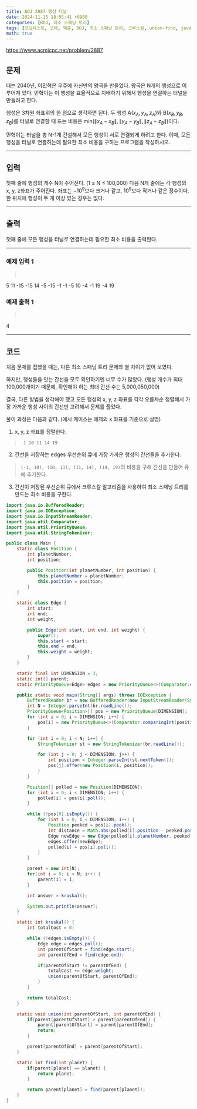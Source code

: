 ```yaml
---
title: BOJ 2887 행성 터널
date: 2024-11-15 18:05:41 +0900
categories: [BOJ, 최소 스패닝 트리]
tags: [코딩테스트, 코테, 백준, BOJ, 최소 스패닝 트리, 크루스칼, union-find, java]
math: true
---
```


<https://www.acmicpc.net/problem/2887>

## 문제
때는 2040년, 이민혁은 우주에 자신만의 왕국을 만들었다. 왕국은 N개의 행성으로 이루어져 있다. 민혁이는 이 행성을 효율적으로 지배하기 위해서 행성을 연결하는 터널을 만들려고 한다.

행성은 3차원 좌표위의 한 점으로 생각하면 된다. 두 행성 A$(x_A, y_A, z_A)$와 B$(x_B, y_B, z_B)$를 터널로 연결할 때 드는 비용은 min$(\|x_A-x_B\|, \|y_A-y_B\|, \|z_A-z_B\|)$이다.

민혁이는 터널을 총 N-1개 건설해서 모든 행성이 서로 연결되게 하려고 한다. 이때, 모든 행성을 터널로 연결하는데 필요한 최소 비용을 구하는 프로그램을 작성하시오.

---
## 입력
첫째 줄에 행성의 개수 N이 주어진다. (1 ≤ N ≤ 100,000) 다음 N개 줄에는 각 행성의 x, y, z좌표가 주어진다. 좌표는 $-10^9$보다 크거나 같고, $10^9$보다 작거나 같은 정수이다. 한 위치에 행성이 두 개 이상 있는 경우는 없다.

---
## 출력
첫째 줄에 모든 행성을 터널로 연결하는데 필요한 최소 비용을 출력한다.

---
### 예제 입력 1
> <pre>
5
11 -15 -15
14 -5 -15
-1 -1 -5
10 -4 -1
19 -4 19
> </pre>

### 예제 출력 1
> <pre>
4
> </pre>

---
## 코드

처음 문제를 접했을 때는, 다른 최소 스패닝 트리 문제와 별 차이가 없어 보였다.

하지만, 행성들을 잇는 간선을 모두 확인하기엔 너무 수가 많았다. (행성 개수가 최대 100,000개이기 때문에, 확인해야 하는 최대 간선 수는 5,000,050,000)

결국, 다른 방법을 생각해야 했고 모든 행성의 x, y, z 좌표를 각각 오름차순 정렬해서 가장 가까운 행성 사이의 간선만 고려해서 문제를 풀었다.

풀이 과정은 다음과 같다. (예시 케이스는 예제의 x 좌표를 기준으로 설명)

1. x, y, z 좌표를 정렬한다.
  > `-1 10 11 14 19`
2. 간선을 저장하는 edges 우선순위 큐에 가장 가까운 행성의 간선들을 추가한다.
  > `(-1, 10), (10, 11), (11, 14), (14, 19)`의 비용을 구해 간선을 만들어 큐에 추가한다.
3. 간선이 저장된 우선순위 큐에서 크루스칼 알고리즘을 사용하여 최소 스패닝 트리를 만드는 최소 비용을 구한다.

```java
import java.io.BufferedReader;
import java.io.IOException;
import java.io.InputStreamReader;
import java.util.Comparator;
import java.util.PriorityQueue;
import java.util.StringTokenizer;

public class Main {
    static class Position {
        int planetNumber;
        int position;

        public Position(int planetNumber, int position) {
            this.planetNumber = planetNumber;
            this.position = position;
        }
    }

    static class Edge {
        int start;
        int end;
        int weight;

        public Edge(int start, int end, int weight) {
            super();
            this.start = start;
            this.end = end;
            this.weight = weight;
        }
    }

    static final int DIMENSION = 3;
    static int[] parent;
    static PriorityQueue<Edge> edges = new PriorityQueue<>(Comparator.comparingInt(edge -> edge.weight));

    public static void main(String[] args) throws IOException {
        BufferedReader br = new BufferedReader(new InputStreamReader(System.in));
        int N = Integer.parseInt(br.readLine());
        PriorityQueue<Position>[] pos = new PriorityQueue[DIMENSION];
        for (int i = 0; i < DIMENSION; i++) {
            pos[i] = new PriorityQueue<>(Comparator.comparingInt(position -> position.position));
        }

        for (int i = 0; i < N; i++) {
            StringTokenizer st = new StringTokenizer(br.readLine());

            for (int j = 0; j < DIMENSION; j++) {
                int position = Integer.parseInt(st.nextToken());
                pos[j].offer(new Position(i, position));
            }
        }

        Position[] polled = new Position[DIMENSION];
        for (int i = 0; i < DIMENSION; i++) {
            polled[i] = pos[i].poll();
        }

        while (!pos[0].isEmpty()) {
            for (int i = 0; i < DIMENSION; i++) {
                Position peeked = pos[i].peek();
                int distance = Math.abs(polled[i].position - peeked.position);
                Edge newEdge = new Edge(polled[i].planetNumber, peeked.planetNumber, distance);
                edges.offer(newEdge);
                polled[i] = pos[i].poll();
            }
        }

        parent = new int[N];
        for(int i = 0; i < N; i++) {
            parent[i] = i;
        }

        int answer = kruskal();

        System.out.println(answer);
    }

    static int kruskal() {
        int totalCost = 0;

        while (!edges.isEmpty()) {
            Edge edge = edges.poll();
            int parentOfStart = find(edge.start);
            int parentOfEnd = find(edge.end);

            if(parentOfStart != parentOfEnd) {
                totalCost += edge.weight;
                union(parentOfStart, parentOfEnd);
            }
        }

        return totalCost;
    }

    static void union(int parentOfStart, int parentOfEnd) {
        if(parent[parentOfStart] > parent[parentOfEnd]) {
            parent[parentOfStart] = parent[parentOfEnd];
            return;
        }

        parent[parentOfEnd] = parent[parentOfStart];
    }

    static int find(int planet) {
        if(parent[planet] == planet) {
            return planet;
        }

        return parent[planet] = find(parent[planet]);
    }
}

```
